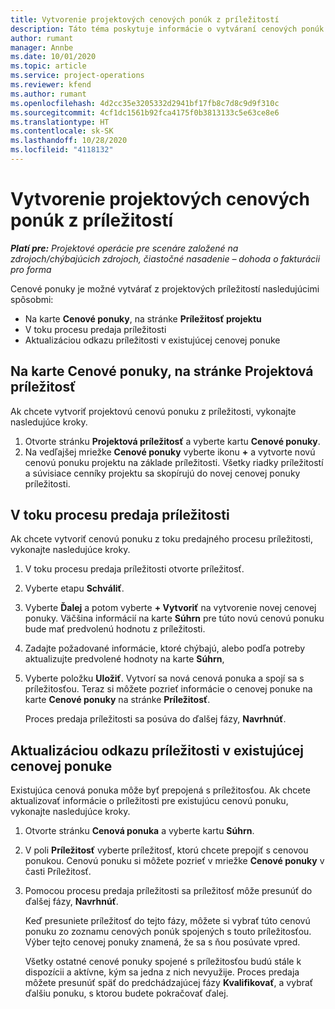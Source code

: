 ```yaml
---
title: Vytvorenie projektových cenových ponúk z príležitostí
description: Táto téma poskytuje informácie o vytváraní cenových ponúk projektu z príležitostí.
author: rumant
manager: Annbe
ms.date: 10/01/2020
ms.topic: article
ms.service: project-operations
ms.reviewer: kfend
ms.author: rumant
ms.openlocfilehash: 4d2cc35e3205332d2941bf17fb8c7d8c9d9f310c
ms.sourcegitcommit: 4cf1dc1561b92fca4175f0b3813133c5e63ce8e6
ms.translationtype: HT
ms.contentlocale: sk-SK
ms.lasthandoff: 10/28/2020
ms.locfileid: "4118132"
---
```

# <a name="create-project-quotes-from-opportunities"></a>Vytvorenie projektových cenových ponúk z príležitostí

_**Platí pre:** Projektové operácie pre scenáre založené na zdrojoch/chýbajúcich zdrojoch, čiastočné nasadenie – dohoda o fakturácii pro forma_

Cenové ponuky je možné vytvárať z projektových príležitostí nasledujúcimi spôsobmi:

- Na karte **Cenové ponuky**, na stránke **Príležitosť projektu**
- V toku procesu predaja príležitosti
- Aktualizáciou odkazu príležitosti v existujúcej cenovej ponuke

## <a name="from-the-quotes-tab-of-the-project-opportunity-page"></a>Na karte Cenové ponuky, na stránke Projektová príležitosť

Ak chcete vytvoriť projektovú cenovú ponuku z príležitosti, vykonajte nasledujúce kroky.

1. Otvorte stránku **Projektová príležitosť** a vyberte kartu **Cenové ponuky**. 
2. Na vedľajšej mriežke **Cenové ponuky** vyberte ikonu **+** a vytvorte novú cenovú ponuku projektu na základe príležitosti. Všetky riadky príležitostí a súvisiace cenníky projektu sa skopírujú do novej cenovej ponuky príležitosti.

## <a name="from-the-opportunity-sales-process-flow"></a>V toku procesu predaja príležitosti

Ak chcete vytvoriť cenovú ponuku z toku predajného procesu príležitosti, vykonajte nasledujúce kroky.

1. V toku procesu predaja príležitosti otvorte príležitosť.
2. Vyberte etapu **Schváliť**. 
3. Vyberte **Ďalej** a potom vyberte **+ Vytvoriť** na vytvorenie novej cenovej ponuky. Väčšina informácií na karte **Súhrn** pre túto novú cenovú ponuku bude mať predvolenú hodnotu z príležitosti. 
4. Zadajte požadované informácie, ktoré chýbajú, alebo podľa potreby aktualizujte predvolené hodnoty na karte **Súhrn**,
5. Vyberte položku **Uložiť**. Vytvorí sa nová cenová ponuka a spojí sa s príležitosťou. Teraz si môžete pozrieť informácie o cenovej ponuke na karte **Cenové ponuky** na stránke **Príležitosť**. 

   Proces predaja príležitosti sa posúva do ďalšej fázy, **Navrhnúť**.


## <a name="by-updating-the-opportunity-reference-on-an-existing-quote"></a>Aktualizáciou odkazu príležitosti v existujúcej cenovej ponuke

Existujúca cenová ponuka môže byť prepojená s príležitosťou. Ak chcete aktualizovať informácie o príležitosti pre existujúcu cenovú ponuku, vykonajte nasledujúce kroky.

1. Otvorte stránku **Cenová ponuka** a vyberte kartu **Súhrn**.
2. V poli **Príležitosť** vyberte príležitosť, ktorú chcete prepojiť s cenovou ponukou. Cenovú ponuku si môžete pozrieť v mriežke **Cenové ponuky** v časti Príležitosť. 
3. Pomocou procesu predaja príležitosti sa príležitosť môže presunúť do ďalšej fázy, **Navrhnúť**. 

   Keď presuniete príležitosť do tejto fázy, môžete si vybrať túto cenovú ponuku zo zoznamu cenových ponúk spojených s touto príležitosťou. Výber tejto cenovej ponuky znamená, že sa s ňou posúvate vpred.

   Všetky ostatné cenové ponuky spojené s príležitosťou budú stále k dispozícii a aktívne, kým sa jedna z nich nevyužije. Proces predaja môžete presunúť späť do predchádzajúcej fázy **Kvalifikovať**, a vybrať ďalšiu ponuku, s ktorou budete pokračovať ďalej.
